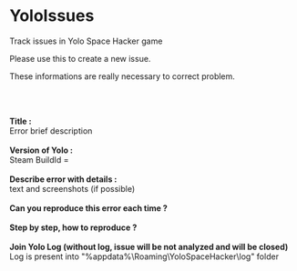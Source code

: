# YoloIssues
<p>
Track issues in Yolo Space Hacker game

Please use this to create a new issue. 

These informations are really necessary to correct problem.
</p>
<br />
<br />

<p>
<b>Title :</b> <br />
Error brief description<br />
<br />
<b>Version of Yolo :</b> <br />
Steam BuildId = <br />
<br />
<b>Describe error with details : </b> <br />
text and screenshots (if possible)<br />
<br />
<b>Can you reproduce this error each time ?</b> <br />
<br />
<b>Step by step, how to reproduce ?</b> <br />
<br />
<b>Join Yolo Log (without log, issue will be not analyzed and will be closed)</b> <br />
Log is present into "%appdata%\Roaming\YoloSpaceHacker\log" folder
</p>